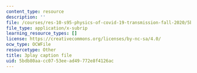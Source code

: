 ```yaml
---
content_type: resource
description: ''
file: /courses/res-10-s95-physics-of-covid-19-transmission-fall-2020/5bdb80aacc0753eead49772e8f4126ac_ZqEKYbzgz4s.vtt
file_type: application/x-subrip
learning_resource_types: []
license: https://creativecommons.org/licenses/by-nc-sa/4.0/
ocw_type: OCWFile
resourcetype: Other
title: 3play caption file
uid: 5bdb80aa-cc07-53ee-ad49-772e8f4126ac
---
```

